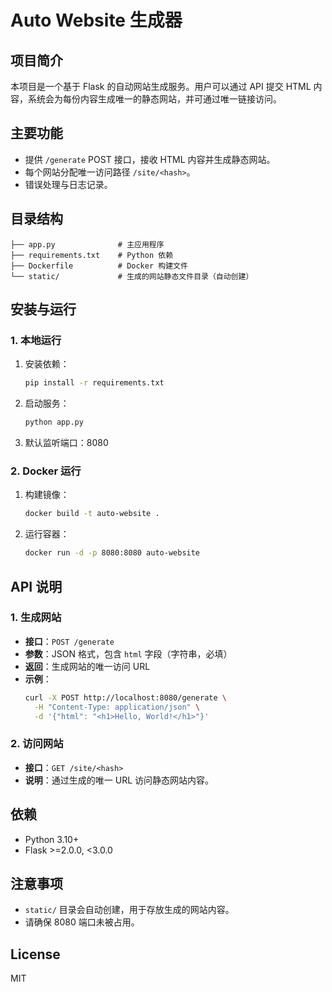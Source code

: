 # Auto Website 生成器

## 项目简介
本项目是一个基于 Flask 的自动网站生成服务。用户可以通过 API 提交 HTML 内容，系统会为每份内容生成唯一的静态网站，并可通过唯一链接访问。

## 主要功能
- 提供 `/generate` POST 接口，接收 HTML 内容并生成静态网站。
- 每个网站分配唯一访问路径 `/site/<hash>`。
- 错误处理与日志记录。

## 目录结构
```
├── app.py              # 主应用程序
├── requirements.txt    # Python 依赖
├── Dockerfile          # Docker 构建文件
└── static/             # 生成的网站静态文件目录（自动创建）
```

## 安装与运行
### 1. 本地运行
1. 安装依赖：
   ```bash
   pip install -r requirements.txt
   ```
2. 启动服务：
   ```bash
   python app.py
   ```
3. 默认监听端口：8080

### 2. Docker 运行
1. 构建镜像：
   ```bash
   docker build -t auto-website .
   ```
2. 运行容器：
   ```bash
   docker run -d -p 8080:8080 auto-website
   ```

## API 说明
### 1. 生成网站
- **接口**：`POST /generate`
- **参数**：JSON 格式，包含 `html` 字段（字符串，必填）
- **返回**：生成网站的唯一访问 URL
- **示例**：
  ```bash
  curl -X POST http://localhost:8080/generate \
    -H "Content-Type: application/json" \
    -d '{"html": "<h1>Hello, World!</h1>"}'
  ```

### 2. 访问网站
- **接口**：`GET /site/<hash>`
- **说明**：通过生成的唯一 URL 访问静态网站内容。

## 依赖
- Python 3.10+
- Flask >=2.0.0, <3.0.0

## 注意事项
- `static/` 目录会自动创建，用于存放生成的网站内容。
- 请确保 8080 端口未被占用。

## License
MIT
